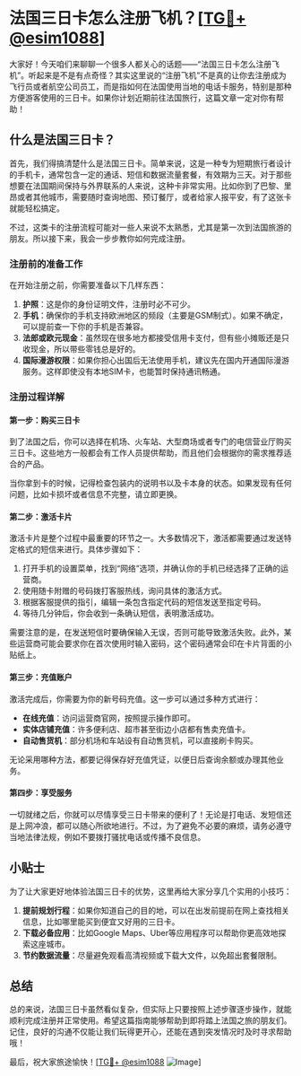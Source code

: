 # 法国三日卡怎么注册飞机？[[TG💪+ @esim1088](https://t.me/s/esim1088)]

大家好！今天咱们来聊聊一个很多人都关心的话题——“法国三日卡怎么注册飞机”。听起来是不是有点奇怪？其实这里说的“注册飞机”不是真的让你去注册成为飞行员或者航空公司员工，而是指如何在法国使用当地的电话卡服务，特别是那种方便游客使用的三日卡。如果你计划近期前往法国旅行，这篇文章一定对你有帮助！

## 什么是法国三日卡？

首先，我们得搞清楚什么是法国三日卡。简单来说，这是一种专为短期旅行者设计的手机卡，通常包含一定的通话、短信和数据流量套餐，有效期为三天。对于那些想要在法国期间保持与外界联系的人来说，这种卡非常实用。比如你到了巴黎、里昂或者其他城市，需要随时查询地图、预订餐厅，或者给家人报平安，有了这张卡就能轻松搞定。

不过，这类卡的注册流程可能对一些人来说不太熟悉，尤其是第一次到法国旅游的朋友。所以接下来，我会一步步教你如何完成注册。

### 注册前的准备工作

在开始注册之前，你需要准备以下几样东西：

1. **护照**：这是你的身份证明文件，注册时必不可少。
2. **手机**：确保你的手机支持欧洲地区的频段（主要是GSM制式）。如果不确定，可以提前查一下你的手机是否兼容。
3. **法郎或欧元现金**：虽然现在很多地方都接受信用卡支付，但有些小摊贩还是只收现金，所以带些零钱总是好的。
4. **国际漫游权限**：如果你担心出国后无法使用手机，建议先在国内开通国际漫游服务。这样即使没有本地SIM卡，也能暂时保持通讯畅通。

### 注册过程详解

#### 第一步：购买三日卡

到了法国之后，你可以选择在机场、火车站、大型商场或者专门的电信营业厅购买三日卡。这些地方一般都会有工作人员提供帮助，而且他们会根据你的需求推荐适合的产品。

当你拿到卡的时候，记得检查包装内的说明书以及卡本身的状态。如果发现有任何问题，比如卡损坏或者信息不完整，请立即更换。

#### 第二步：激活卡片

激活卡片是整个过程中最重要的环节之一。大多数情况下，激活都需要通过发送特定格式的短信来进行。具体步骤如下：

1. 打开手机的设置菜单，找到“网络”选项，并确认你的手机已经选择了正确的运营商。
2. 使用随卡附赠的号码拨打客服热线，询问具体的激活方式。
3. 根据客服提供的指引，编辑一条包含指定代码的短信发送至指定号码。
4. 等待几分钟后，你会收到一条确认短信，表明激活成功。

需要注意的是，在发送短信时要确保输入无误，否则可能导致激活失败。此外，某些运营商可能会要求你在首次使用时输入密码，这个密码通常会印在卡片背面的小贴纸上。

#### 第三步：充值账户

激活完成后，你需要为你的新号码充值。这一步可以通过多种方式进行：

- **在线充值**：访问运营商官网，按照提示操作即可。
- **实体店铺充值**：许多便利店、超市甚至街边小店都有售卖充值卡。
- **自动售货机**：部分机场和车站设有自动售货机，可以直接刷卡购买。

无论采用哪种方法，都要记得保存好充值凭证，以便日后查询余额或办理其他业务。

#### 第四步：享受服务

一切就绪之后，你就可以尽情享受三日卡带来的便利了！无论是打电话、发短信还是上网冲浪，都可以随心所欲地进行。不过，为了避免不必要的麻烦，请务必遵守当地法律法规，例如不要拨打骚扰电话或传播不良信息。

## 小贴士

为了让大家更好地体验法国三日卡的优势，这里再给大家分享几个实用的小技巧：

1. **提前规划行程**：如果你知道自己的目的地，可以在出发前提前在网上查找相关信息，比如哪里能买到便宜又好用的三日卡。
2. **下载必备应用**：比如Google Maps、Uber等应用程序可以帮助你更高效地探索这座城市。
3. **节约数据流量**：尽量避免观看高清视频或下载大文件，以免超出套餐限制。

## 总结

总的来说，法国三日卡虽然看似复杂，但实际上只要按照上述步骤逐步操作，就能顺利完成注册并正常使用。希望这篇指南能够帮助到即将踏上法国之旅的朋友们。记住，良好的沟通不仅能让我们玩得更开心，还能在遇到突发情况时及时寻求帮助哦！

最后，祝大家旅途愉快！[[TG💪+ @esim1088](https://t.me/s/esim1088) ![Image](https://i.postimg.cc/4NQfJmqS/Snipaste-2025-05-13-00-14-12.png)]
